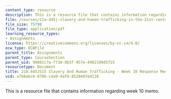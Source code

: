 ```yaml
---
content_type: resource
description: This is a resource file that contains information regarding week 10 memo.
file: /courses/21a-445j-slavery-and-human-trafficking-in-the-21st-century-spring-2015/a7b8abc68786cda94afd8520407ed110_MIT21A_445JS15_Week10memo.pdf
file_size: 75798
file_type: application/pdf
learning_resource_types:
- Assignments
license: https://creativecommons.org/licenses/by-nc-sa/4.0/
ocw_type: OCWFile
parent_title: Assignments
parent_type: CourseSection
parent_uid: 99081c7a-f710-8b3f-957e-4982199d5f25
resourcetype: Document
title: 21A.445JS15 Slavery And Human Trafficking - Week 10 Response Memo
uid: a7b8abc6-8786-cda9-4afd-8520407ed110
---
```

This is a resource file that contains information regarding week 10 memo.